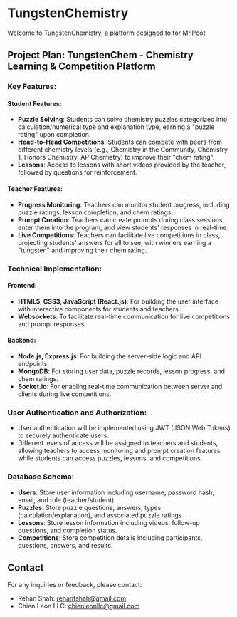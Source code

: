 # TungstenChemistry

Welcome to TungstenChemistry, a platform designed to for Mr.Poot

## Project Plan: TungstenChem - Chemistry Learning & Competition Platform

### Key Features:

#### Student Features:
- **Puzzle Solving**: Students can solve chemistry puzzles categorized into calculation/numerical type and explanation type, earning a "puzzle rating" upon completion.
- **Head-to-Head Competitions**: Students can compete with peers from different chemistry levels (e.g., Chemistry in the Community, Chemistry 1, Honors Chemistry, AP Chemistry) to improve their "chem rating".
- **Lessons**: Access to lessons with short videos provided by the teacher, followed by questions for reinforcement.

#### Teacher Features:
- **Progress Monitoring**: Teachers can monitor student progress, including puzzle ratings, lesson completion, and chem ratings.
- **Prompt Creation**: Teachers can create prompts during class sessions, enter them into the program, and view students' responses in real-time.
- **Live Competitions**: Teachers can facilitate live competitions in class, projecting students' answers for all to see, with winners earning a "tungsten" and improving their chem rating.

### Technical Implementation:

#### Frontend:
- **HTML5, CSS3, JavaScript (React.js)**: For building the user interface with interactive components for students and teachers.
- **Websockets**: To facilitate real-time communication for live competitions and prompt responses.

#### Backend:
- **Node.js, Express.js**: For building the server-side logic and API endpoints.
- **MongoDB**: For storing user data, puzzle records, lesson progress, and chem ratings.
- **Socket.io**: For enabling real-time communication between server and clients during live competitions.

### User Authentication and Authorization:
- User authentication will be implemented using JWT (JSON Web Tokens) to securely authenticate users.
- Different levels of access will be assigned to teachers and students, allowing teachers to access monitoring and prompt creation features while students can access puzzles, lessons, and competitions.

### Database Schema:
- **Users**: Store user information including username, password hash, email, and role (teacher/student)
- **Puzzles**: Store puzzle questions, answers, types (calculation/explanation), and associated puzzle ratings
- **Lessons**: Store lesson information including videos, follow-up questions, and completion status.
- **Competitions**: Store competition details including participants, questions, answers, and results.

## Contact

For any inquiries or feedback, please contact:
- Rehan Shah: [rehanfshah@gmail.com](mailto:rehanfshah@gmail.com)
- Chien Leon LLC: [chienleonllc@gmail.com](mailto:chienleonllc@gmail.com)

